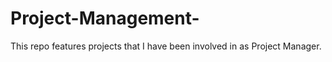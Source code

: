 # Project-Management-
This repo features projects that I have been involved in as Project Manager. 
